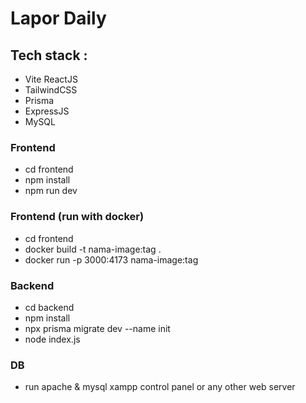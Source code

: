 # Lapor Daily
 ## Tech stack :
 - Vite ReactJS
 - TailwindCSS
 - Prisma
 - ExpressJS
 - MySQL
   
### Frontend
- cd frontend
- npm install
- npm run dev

### Frontend (run with docker)
- cd frontend
- docker build -t nama-image:tag .
- docker run -p 3000:4173 nama-image:tag



### Backend
- cd backend
- npm install
- npx prisma migrate dev --name init
- node index.js

### DB
- run apache & mysql xampp control panel or any other web server
